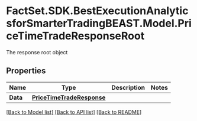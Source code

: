# FactSet.SDK.BestExecutionAnalyticsforSmarterTradingBEAST.Model.PriceTimeTradeResponseRoot
The response root object

## Properties

Name | Type | Description | Notes
------------ | ------------- | ------------- | -------------
**Data** | [**PriceTimeTradeResponse**](PriceTimeTradeResponse.md) |  | 

[[Back to Model list]](../README.md#documentation-for-models) [[Back to API list]](../README.md#documentation-for-api-endpoints) [[Back to README]](../README.md)

